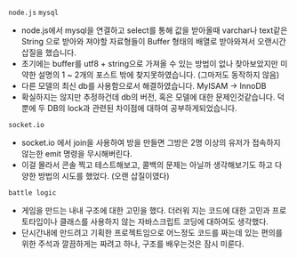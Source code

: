 `node.js` `mysql`
- node.js에서 mysql을 연결하고 select를 통해 값을 받아올때 varchar나 text같은 String 으로 받아와 져야할 자료형들이 Buffer 형태의 배열로 받아와져서  오랜시간 삽질을 했습니다. 
- 초기에는 buffer를 utf8 + string으로 가져올 수 있는 방법이 없나 찾아보았지만 미약한 설명의 1 ~ 2개의 포스트 밖에 찾지못하였습니다. (그마저도 동작하지 않음)
- 다른 모델의 최신 db를 사용함으로서 해결하였습니다. MyISAM -> InnoDB
- 확실하지는 않지만 추정하건데 db의 버전, 혹은 모델에 대한 문제인것같습니다. 덕뿐에 두 DB의 lock과 관련된 차이점에 대하여 공부하게되었습니다.

`socket.io`
- socket.io 에서 join을 사용하여 방을 만들면 그방은 2명 이상의 유저가 접속하지 않는한 emit 명령을 무시해버린다.
- 이걸 몰라서 콘솔 찍고 테스트해보고, 콜백의 문제는 아닐까 생각해보기도 하고 다양한 방법의 시도를 했었다. (오랜 삽질이였다)

`battle logic`
- 게임을 만드는 내내 구조에 대한 고민을 했다. 더러워 지는 코드에 대한 고민과 프로토타입이나 클래스를 사용하지 않는 자바스크립트 코딩에 대하여도 생각했다.
- 단시간내에 만드려고 기획한 프로젝트임으로 어느정도 코드를 짜는데 있는 편의를 위한 주석과 깔끔하게는 짜려고 하나, 구조를 배우는것은 잠시 미룬다.